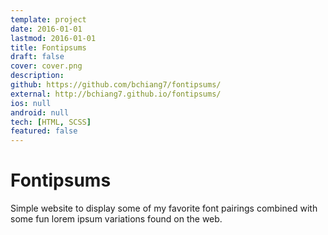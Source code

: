 ```yaml
---
template: project
date: 2016-01-01
lastmod: 2016-01-01
title: Fontipsums
draft: false
cover: cover.png
description:
github: https://github.com/bchiang7/fontipsums/
external: http://bchiang7.github.io/fontipsums/
ios: null
android: null
tech: [HTML, SCSS]
featured: false
---
```


# Fontipsums

Simple website to display some of my favorite font pairings combined with some fun lorem ipsum variations found on the web.
